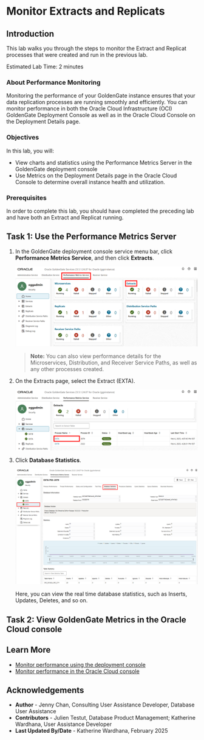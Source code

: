 # Monitor Extracts and Replicats

## Introduction

This lab walks you through the steps to monitor the Extract and Replicat processes that were created and run in the previous lab.

Estimated Lab Time: 2 minutes

### About Performance Monitoring

Monitoring the performance of your GoldenGate instance ensures that your data replication processes are running smoothly and efficiently. You can monitor performance in both the Oracle Cloud Infrastructure (OCI) GoldenGate Deployment Console as well as in the Oracle Cloud Console on the Deployment Details page.

### Objectives

In this lab, you will:
* View charts and statistics using the Performance Metrics Server in the GoldenGate deployment console
* Use Metrics on the Deployment Details page in the Oracle Cloud Console to determine overall instance health and utilization.

### Prerequisites

In order to complete this lab, you should have completed the preceding lab and have both an Extract and Replicat running.

## Task 1: Use the Performance Metrics Server

1.  In the GoldenGate deployment console service menu bar, click **Performance Metrics Service**, and then click **Extracts**.

    ![Performance Metrics Service page - EXT highlighted](./images/01-01-perf-metric-serv.png " ")

    > **Note:** You can also view performance details for the Microservices, Distribution, and Receiver Service Paths, as well as any other processes created.

2.  On the Extracts page, select the Extract (EXTA). 

    ![Select Extract](./images/01-02-extract.png " ")

3.  Click **Database Statistics**.

    ![Database Statistics page](./images/01-03-db-stats.png " ")

    Here, you can view the real time database statistics, such as Inserts, Updates, Deletes, and so on.


## Task 2: View GoldenGate Metrics in the Oracle Cloud console

[](include:03-viewing-gg-metrics-console.md)

## Learn More

* [Monitor performance using the deployment console](https://docs.oracle.com/en/cloud/paas/goldengate-service/alllr/)
* [Monitor performance in the Oracle Cloud console](https://docs.oracle.com/en/cloud/paas/goldengate-service/vddvk/)

## Acknowledgements
* **Author** - Jenny Chan, Consulting User Assistance Developer, Database User Assistance
* **Contributors** -  Julien Testut, Database Product Management; Katherine Wardhana, User Assistance Developer
* **Last Updated By/Date** - Katherine Wardhana, February 2025
